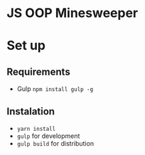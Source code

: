 # JS OOP Minesweeper

# Set up

## Requirements  
- Gulp `npm install gulp -g`

## Instalation 

- `yarn install`
- `gulp` for development
- `gulp build` for distribution